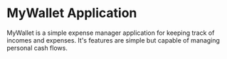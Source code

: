 # MyWallet Application

MyWallet is a simple expense manager application for keeping track of incomes and expenses. It's features are simple but capable of managing personal cash flows.